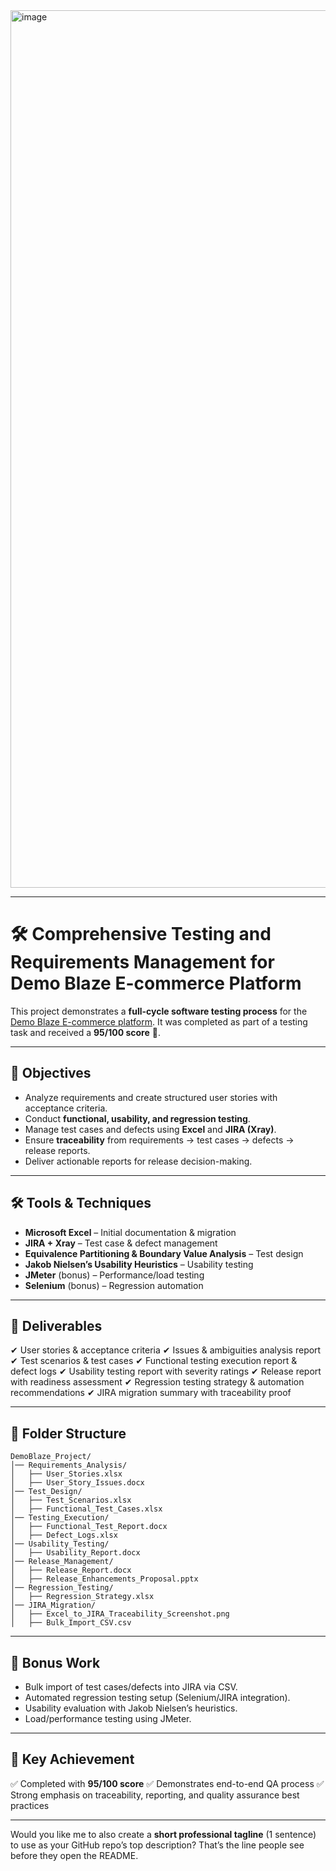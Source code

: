 
<img width="2556" height="1404" alt="image" src="https://github.com/user-attachments/assets/a07cf06d-1a13-4dec-b89d-985071199af0" />

---

# 🛠 Comprehensive Testing and Requirements Management for Demo Blaze E-commerce Platform

This project demonstrates a **full-cycle software testing process** for the [Demo Blaze E-commerce platform](https://www.demoblaze.com/). It was completed as part of a testing task and received a **95/100 score** 🎯.

---

## 📌 Objectives

* Analyze requirements and create structured user stories with acceptance criteria.
* Conduct **functional, usability, and regression testing**.
* Manage test cases and defects using **Excel** and **JIRA (Xray)**.
* Ensure **traceability** from requirements → test cases → defects → release reports.
* Deliver actionable reports for release decision-making.

---

## 🛠 Tools & Techniques

* **Microsoft Excel** – Initial documentation & migration
* **JIRA + Xray** – Test case & defect management
* **Equivalence Partitioning & Boundary Value Analysis** – Test design
* **Jakob Nielsen’s Usability Heuristics** – Usability testing
* **JMeter** (bonus) – Performance/load testing
* **Selenium** (bonus) – Regression automation

---

## 📂 Deliverables

✔ User stories & acceptance criteria
✔ Issues & ambiguities analysis report
✔ Test scenarios & test cases
✔ Functional testing execution report & defect logs
✔ Usability testing report with severity ratings
✔ Release report with readiness assessment
✔ Regression testing strategy & automation recommendations
✔ JIRA migration summary with traceability proof

---

## 📑 Folder Structure

```
DemoBlaze_Project/
│── Requirements_Analysis/
│   ├── User_Stories.xlsx
│   ├── User_Story_Issues.docx
│── Test_Design/
│   ├── Test_Scenarios.xlsx
│   ├── Functional_Test_Cases.xlsx
│── Testing_Execution/
│   ├── Functional_Test_Report.docx
│   ├── Defect_Logs.xlsx
│── Usability_Testing/
│   ├── Usability_Report.docx
│── Release_Management/
│   ├── Release_Report.docx
│   ├── Release_Enhancements_Proposal.pptx
│── Regression_Testing/
│   ├── Regression_Strategy.xlsx
│── JIRA_Migration/
│   ├── Excel_to_JIRA_Traceability_Screenshot.png
│   ├── Bulk_Import_CSV.csv
```

---

## 🚀 Bonus Work

* Bulk import of test cases/defects into JIRA via CSV.
* Automated regression testing setup (Selenium/JIRA integration).
* Usability evaluation with Jakob Nielsen’s heuristics.
* Load/performance testing using JMeter.

---

## 📌 Key Achievement

✅ Completed with **95/100 score**
✅ Demonstrates end-to-end QA process
✅ Strong emphasis on traceability, reporting, and quality assurance best practices

---

Would you like me to also create a **short professional tagline** (1 sentence) to use as your GitHub repo’s top description? That’s the line people see before they open the README.
